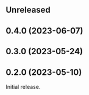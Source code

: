 <!-- Learn how to maintain this file at https://github.com/WordPress/gutenberg/tree/HEAD/packages#maintaining-changelogs. -->

## Unreleased

## 0.4.0 (2023-06-07)

## 0.3.0 (2023-05-24)

## 0.2.0 (2023-05-10)

Initial release.
